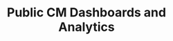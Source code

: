---
highlight: "false" 
title: "Public CM Dashboards and Analytics"
description: "A similar collection as the Govt-wide CM tools with the addition of: Awards Exploration, Contract Inventory Exploration, Vendor Managed Spend."
url-link: "https://d2d.gsa.gov/report/public-category-management-dashboards-analytics"
type: "HTML"
gov-only: "false"
is-external: "true"
publication-date: "August 01, 2023"
reading-time: "5"
resource-type: "Tool"
filter: "market-intelligence"
audience: "industry-all-businesses"
branded-offerings: "market-it-data-intelligence"
---